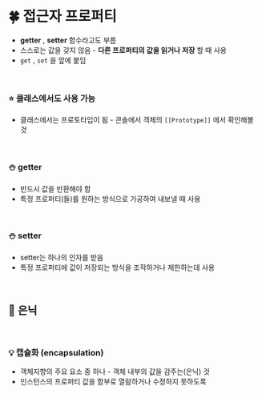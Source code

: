 # 🍀 접근자 프로퍼티

- **getter** , **setter** 함수라고도 부름
- 스스로는 값을 갖지 않음 - **다른 프로퍼티의 값을 읽거나 저장** 할 때 사용
- `get` , `set` 을 앞에 붙임

<br>

### ⭐ 클래스에서도 사용 가능

- 클래스에서는 프로토타입이 됨 - 콘솔에서 객체의 `[[Prototype]]` 에서 확인해볼 것

<br>

### ⛄ getter

- 반드시 값을 반환해야 함
- 특정 프로퍼티(들)를 원하는 방식으로 가공하여 내보낼 때 사용

<br>

### ⛄ setter

- setter는 하나의 인자를 받음
- 특정 프로퍼티에 값이 저장되는 방식을 조작하거나 제한하는데 사용

<br>

## 🧸 은닉

<br>

### 💡 캡슐화 (encapsulation)

- 객체지향의 주요 요소 중 하나 - 객체 내부의 값을 감주는(은닉) 것
- 인스턴스의 프로퍼티 값을 함부로 열람하거나 수정하지 못하도록
